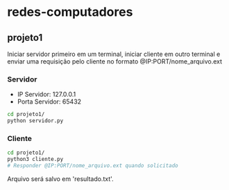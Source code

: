 # redes-computadores

## projeto1

Iniciar servidor primeiro em um terminal, iniciar cliente em outro terminal e enviar uma requisição pelo cliente no formato @IP:PORT/nome_arquivo.ext

### Servidor
- IP Servidor: 127.0.0.1
- Porta Servidor: 65432

```bash
cd projeto1/
python servidor.py
```

### Cliente
```bash
cd projeto1/
python3 cliente.py
# Responder @IP:PORT/nome_arquivo.ext quando solicitado
```

Arquivo será salvo em 'resultado.txt'.